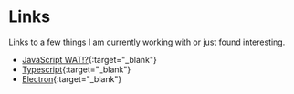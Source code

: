 # Links
Links to a few things I am currently working with or just found interesting.
* [JavaScript WAT!?](https://www.destroyallsoftware.com/talks/wat){:target="_blank"}
* [Typescript](http://www.typescriptlang.org){:target="_blank"}
* [Electron](https://electron.atom.io/){:target="_blank"}
